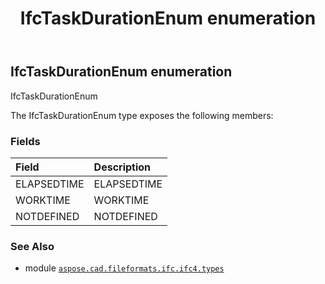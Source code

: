﻿---
title: IfcTaskDurationEnum enumeration
second_title: Aspose.CAD for Python via .NET API References
description: 
type: docs
weight: 3700
url: /python-net/aspose.cad.fileformats.ifc.ifc4.types/ifctaskdurationenum/
is_root: false
---

## IfcTaskDurationEnum enumeration

IfcTaskDurationEnum



The IfcTaskDurationEnum type exposes the following members:

### Fields
| Field | Description |
| :- | :- |
| ELAPSEDTIME | ELAPSEDTIME |
| WORKTIME | WORKTIME |
| NOTDEFINED | NOTDEFINED |



### See Also
* module [`aspose.cad.fileformats.ifc.ifc4.types`](..)
